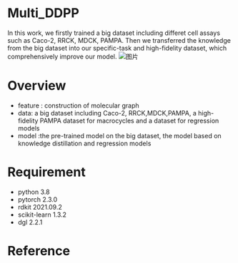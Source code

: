# Multi_DDPP
In this work, we firstly trained a big dataset including differet cell assays such as Caco-2, RRCK, MDCK, PAMPA. Then we transferred the knowledge from the big dataset into our specific-task and high-fidelity dataset, which comprehensively improve our model.
![图片](https://github.com/user-attachments/assets/4c3a1859-a053-47d8-bfcb-71033336f58c)
# Overview
* feature : construction of molecular graph<br>
* data: a big dataset including Caco-2, RRCK,MDCK,PAMPA, a high-fidelity PAMPA dataset for macrocycles and a dataset for regression models<br>
* model :the pre-trained model on the big dataset, the model based on knowledge distillation and regression models<br>
# Requirement
  * python 3.8<br>
  * pytorch 2.3.0<br>
  * rdkit 2021.09.2<br>
  * scikit-learn 1.3.2<br>
  * dgl 2.2.1<br>
# Reference
